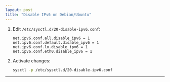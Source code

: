 ```yaml
---
layout: post
title: "Disable IPv6 on Debian/Ubuntu"
---
```


1. Edit `/etc/sysctl.d/20-disable-ipv6.conf`:
   ```
   net.ipv6.conf.all.disable_ipv6 = 1
   net.ipv6.conf.default.disable_ipv6 = 1
   net.ipv6.conf.lo.disable_ipv6 = 1
   net.ipv6.conf.eth0.disable_ipv6 = 1
   ```
2. Activate changes:
   ```bash
   sysctl -p /etc/sysctl.d/20-disable-ipv6.conf
   ```

---
